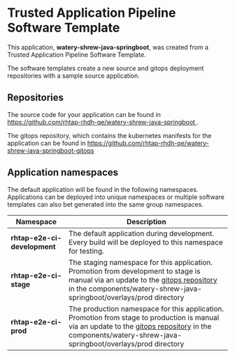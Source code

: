 # Trusted Application Pipeline Software Template

This application, **watery-shrew-java-springboot**, was created from a Trusted Application Pipeline Software Template.

The software templates create a new source and gitops deployment repositories with a sample source application. 

## Repositories

The source code for your application can be found in [https://github.com/rhtap-rhdh-qe/watery-shrew-java-springboot ](https://github.com/rhtap-rhdh-qe/watery-shrew-java-springboot ).
 
The gitops repository, which contains the kubernetes manifests for the application can be found in 
[https://github.com/rhtap-rhdh-qe/watery-shrew-java-springboot-gitops ](https://github.com/rhtap-rhdh-qe/watery-shrew-java-springboot-gitops ) 

## Application namespaces 

The default application will be found in the following namespaces. Applications can be deployed into unique namespaces or multiple software templates can also bet generated into the same group namespaces.  

|  Namespace   |  Description   |  
| -------- | -------- |   
| **rhtap-e2e-ci-development** | The default application during development. Every build will be deployed to this namespace for testing. | 
| **rhtap-e2e-ci-stage** | The staging namespace for this application. Promotion from development to stage is manual via an update to the [gitops repository](https://github.com/rhtap-rhdh-qe/watery-shrew-java-springboot-gitops ) in the components/watery-shrew-java-springboot/overlays/prod directory |  
| **rhtap-e2e-ci-prod** | The production namespace for this application. Promotion from stage to production is manual via an update to the [gitops repository](https://github.com/rhtap-rhdh-qe/watery-shrew-java-springboot-gitops ) in the components/watery-shrew-java-springboot/overlays/prod directory | 
